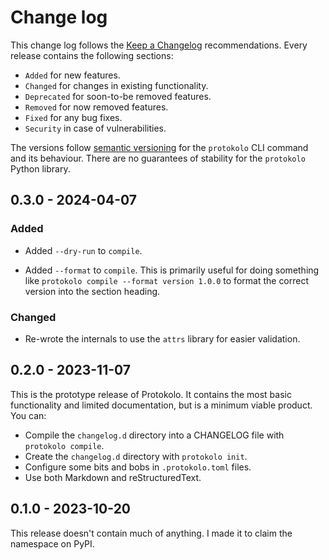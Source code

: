 <!--
SPDX-FileCopyrightText: 2023 Carmen Bianca BAKKER <carmen@carmenbianca.eu>

SPDX-License-Identifier: CC-BY-SA-4.0 OR GPL-3.0-or-later
-->

# Change log

This change log follows the [Keep a Changelog](http://keepachangelog.com/)
recommendations. Every release contains the following sections:

- `Added` for new features.
- `Changed` for changes in existing functionality.
- `Deprecated` for soon-to-be removed features.
- `Removed` for now removed features.
- `Fixed` for any bug fixes.
- `Security` in case of vulnerabilities.

The versions follow [semantic versioning](https://semver.org) for the
`protokolo` CLI command and its behaviour. There are no guarantees of stability
for the `protokolo` Python library.

<!-- protokolo-section-tag -->

## 0.3.0 - 2024-04-07

### Added

- Added `--dry-run` to `compile`.

- Added `--format` to `compile`. This is primarily useful for doing something
  like `protokolo compile --format version 1.0.0` to format the correct version
  into the section heading.

### Changed

- Re-wrote the internals to use the `attrs` library for easier validation.

## 0.2.0 - 2023-11-07

This is the prototype release of Protokolo. It contains the most basic
functionality and limited documentation, but is a minimum viable product. You
can:

- Compile the `changelog.d` directory into a CHANGELOG file with
  `protokolo compile`.
- Create the `changelog.d` directory with `protokolo init`.
- Configure some bits and bobs in `.protokolo.toml` files.
- Use both Markdown and reStructuredText.

## 0.1.0 - 2023-10-20

This release doesn't contain much of anything. I made it to claim the namespace
on PyPI.
